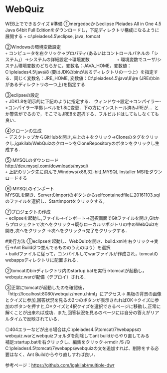 # WebQuiz
WEB上でできるクイズ
#準備
①mergedocからeclipse Pleiades All in One 4.5 Java 64bit Full Editionをダウンロードし，下記ディレクトリ構成になるように展開する
◦ c:\pleiades4.5\eclipse, java, tomcat                     

②Windowsの環境変数設定          
◦ コンピュータを右クリック->プロパティ(あるいはコントロールパネルの「システム」）->システムの詳細設定->環境変数　　　　　　
◦ 環境変数でユーザ/システム環境変数のどちらかに，変数名：JAVA_HOME，変数値：C:\pleiades4.5\java\8 (要はJDKのbinがあるディレクトリの一つ上）を指定する．同じく変数名：JRE_HOME, 変数値：C:\pleiades4.5\java\8\jre (JREのbinがあるディレクトリの一つ上)を指定する      

③eclipseの設定       
◦ JDK1.8を明示的に下記のように指定する．
ウィンドウ->設定->コンパイラー->コンパイラー準拠レベルを1.8に変更．下の方にインストール済みJREが．．とか警告がでるので，そこでもJRE8を選択する．フルビルドはしてもしなくても良い．     

④クローンの生成       
◦ デスクトップからGitHubを開き,左上の＋をクリック->Cloneのタグをクリックし,igakilab/WebQuizのクローンをCloneRepositoryのボタンをクリックし生成する．    

⑤ MYSQLのダウンロード   
http://dev.mysql.com/downloads/mysql/  
◦ 上記のリンク先に飛んで,Windows(x86,32-bit),MYSQL Installer MSIをダウンロードする   

⑥ MYSQLのインポート   
MYSQLを開き、Serverのimportのボタンからselfcontainedfileに20161103.sqlのファイルを選択し、StartImportをクリックする。   

⑦プロジェクトの作成  
◦ eclipseを起動し,ファイル->インポート->選択画面でGitファイルを開き,Gitからプロジェクトで次へをクリック->既存ローカルリポジトリの中のWebQuizを開き,次へをクリック
->次へをクリック->完了をクリックする．

#実行方法
①eclipseを起動し、WebQuizを開き、build.xmlを右クリック->実行->Ant Build(2つ並んでるもののうえのほう）を選択   
◦ buildファイルに従って，コンパイルしてwarファイルが作成され，tomcatのwebappsディレクトリに配置される．   

②tomcatのbinディレクトリ内のstartup.batを実行->tomcatが起動し，webquiz.warが配備（デプロイ）される．   

③正常にtomcatが起動したのを確認後，「http://localhost:8080/webquiz/menu.html」にアクセス->
黒板の背景の画像とクイズに参加,回答状況を見るの2つのボタンが表示されればOK->クイズに参加のボタンを押すと,○×クイズと4択クイズを選択できるページに移動し,正常に解くことが出来れば成功．また,回答状況を見るのページには自分の答えがリアルタイムで反映されている．

◎404エラーなどが出る場合は,C:\pleiades4.5\tomcat\7\webappsのwebquiz.warとwebquizフォルダを削除してant buildからやり直してみる   
補足:startup.batを右クリックし、編集をクリック→rmdir /S /Q C:\pleiades4.5\tomcat\7\webapps\webquizの文を追加すれば、削除をする必要はなく、Ant Buildからやり直しすれば良い．

参考ページ：https://github.com/igakilab/multiple-dwr
